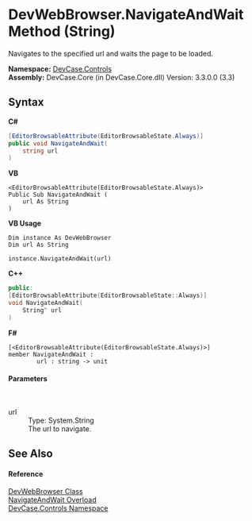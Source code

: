 # DevWebBrowser.NavigateAndWait Method (String)
 

Navigates to the specified url and waits the page to be loaded.

**Namespace:**&nbsp;<a href="N_DevCase_Controls">DevCase.Controls</a><br />**Assembly:**&nbsp;DevCase.Core (in DevCase.Core.dll) Version: 3.3.0.0 (3.3)

## Syntax

**C#**<br />
``` C#
[EditorBrowsableAttribute(EditorBrowsableState.Always)]
public void NavigateAndWait(
	string url
)
```

**VB**<br />
``` VB
<EditorBrowsableAttribute(EditorBrowsableState.Always)>
Public Sub NavigateAndWait ( 
	url As String
)
```

**VB Usage**<br />
``` VB Usage
Dim instance As DevWebBrowser
Dim url As String

instance.NavigateAndWait(url)
```

**C++**<br />
``` C++
public:
[EditorBrowsableAttribute(EditorBrowsableState::Always)]
void NavigateAndWait(
	String^ url
)
```

**F#**<br />
``` F#
[<EditorBrowsableAttribute(EditorBrowsableState.Always)>]
member NavigateAndWait : 
        url : string -> unit 

```


#### Parameters
&nbsp;<dl><dt>url</dt><dd>Type: System.String<br />The url to navigate.</dd></dl>

## See Also


#### Reference
<a href="T_DevCase_Controls_DevWebBrowser">DevWebBrowser Class</a><br /><a href="Overload_DevCase_Controls_DevWebBrowser_NavigateAndWait">NavigateAndWait Overload</a><br /><a href="N_DevCase_Controls">DevCase.Controls Namespace</a><br />